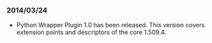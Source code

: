 ### 2014/03/24
* Python Wrapper Plugin 1.0 has been released. This version covers extension points and descriptors of the core 1.509.4.